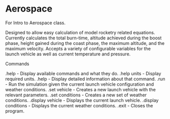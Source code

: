 # Aerospace
For Intro to Aerospace class.

Designed to allow easy calculation of model rocketry related equations. 
Currently calculates the total burn-time, altitude achieved during the boost phase, height gained during the coast phase, the maximum altitude, and the maximum velocity.
Accepts a variety of configurable variables for the launch vehicle as well as current temperature and pressure.


Commands

.help - Display available commands and what they do.
.help units - Display required units.
.help <command> - Display detailed information about that command.
.run - Run the simulation given the current launch vehicle configuration and weather conditions.
.set vehicle - Creates a new launch vehicle with the relevant parameters.
.set conditions - Creates a new set of weather conditions.
.display vehicle - Displays the current launch vehicle.
.display conditions - Displays the current weather conditions.
.exit - Closes the program.
